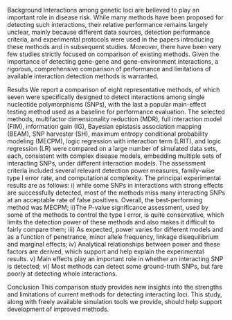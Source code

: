 Background
Interactions among genetic loci are believed to play an important role in disease risk. While many methods have been proposed for detecting such interactions, their relative performance remains largely unclear, mainly because different data sources, detection performance criteria, and experimental protocols were used in the papers introducing these methods and in subsequent studies. Moreover, there have been very few studies strictly focused on comparison of existing methods. Given the importance of detecting gene-gene and gene-environment interactions, a rigorous, comprehensive comparison of performance and limitations of available interaction detection methods is warranted.

Results
We report a comparison of eight representative methods, of which seven were specifically designed to detect interactions among single nucleotide polymorphisms (SNPs), with the last a popular main-effect testing method used as a baseline for performance evaluation. The selected methods, multifactor dimensionality reduction (MDR), full interaction model (FIM), information gain (IG), Bayesian epistasis association mapping (BEAM), SNP harvester (SH), maximum entropy conditional probability modeling (MECPM), logic regression with interaction term (LRIT), and logic regression (LR) were compared on a large number of simulated data sets, each, consistent with complex disease models, embedding multiple sets of interacting SNPs, under different interaction models. The assessment criteria included several relevant detection power measures, family-wise type I error rate, and computational complexity. The principal experimental results are as follows: i) while some SNPs in interactions with strong effects are successfully detected, most of the methods miss many interacting SNPs at an acceptable rate of false positives. Overall, the best-performing method was MECPM; ii)The P-value significance assessment, used by some of the methods to control the type I error, is quite conservative, which  limits the detection power of these methods and also makes it difficult to fairly compare them; iii) As expected, power varies for different models and as a function of penetrance, minor allele frequency, linkage disequilibrium and marginal effects; iv) Analytical relationships between power and these factors are derived, which support and help explain the experimental results. v) Main effects play an important role in whether an interacting SNP is detected; vi) Most methods can detect some ground-truth SNPs, but fare poorly at detecting whole interactions.

Conclusion
This comparison study provides new insights into the strengths and limitations of current methods for detecting interacting loci. This study, along with freely available simulation tools we provide, should help support development of improved methods.